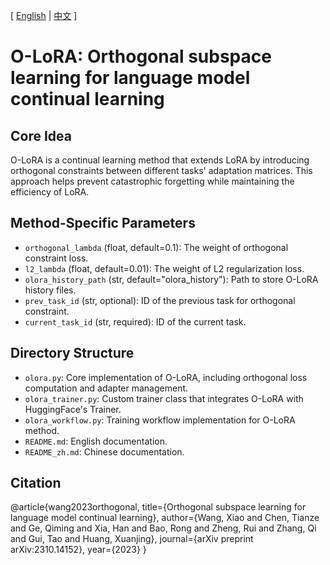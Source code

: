 [ [English](README.md) | [中文](README_zh.md) ]

# O-LoRA: Orthogonal subspace learning for language model continual learning

## Core Idea
O-LoRA is a continual learning method that extends LoRA by introducing orthogonal constraints between different tasks' adaptation matrices. This approach helps prevent catastrophic forgetting while maintaining the efficiency of LoRA.

## Method-Specific Parameters
- `orthogonal_lambda` (float, default=0.1): The weight of orthogonal constraint loss.
- `l2_lambda` (float, default=0.01): The weight of L2 regularization loss.
- `olora_history_path` (str, default="olora_history"): Path to store O-LoRA history files.
- `prev_task_id` (str, optional): ID of the previous task for orthogonal constraint.
- `current_task_id` (str, required): ID of the current task.

## Directory Structure
- `olora.py`: Core implementation of O-LoRA, including orthogonal loss computation and adapter management.
- `olora_trainer.py`: Custom trainer class that integrates O-LoRA with HuggingFace's Trainer.
- `olora_workflow.py`: Training workflow implementation for O-LoRA method.
- `README.md`: English documentation.
- `README_zh.md`: Chinese documentation.

## Citation
@article{wang2023orthogonal,
  title={Orthogonal subspace learning for language model continual learning},
  author={Wang, Xiao and Chen, Tianze and Ge, Qiming and Xia, Han and Bao, Rong and Zheng, Rui and Zhang, Qi and Gui, Tao and Huang, Xuanjing},
  journal={arXiv preprint arXiv:2310.14152},
  year={2023}
}
